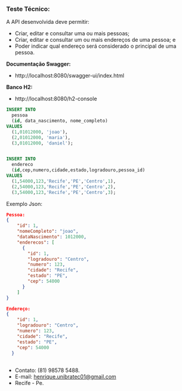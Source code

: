 ### Teste Técnico:
A API desenvolvida deve permitir:
- Criar, editar e consultar uma ou mais pessoas;
- Criar, editar e consultar um ou mais endereços de uma pessoa; e
- Poder indicar qual endereço será considerado o principal de uma pessoa.

**Documentação Swagger:**
- http://localhost:8080/swagger-ui/index.html

**Banco H2:**
- http://localhost:8080/h2-console

```sql
INSERT INTO
  pessoa
  (id, data_nascimento, nome_completo)
VALUES
  (1,01012000, 'joao'),
  (2,01012000, 'maria'),
  (3,01012000, 'daniel');


INSERT INTO
  endereco
  (id,cep,numero,cidade,estado,logradouro,pessoa_id)
VALUES
  (1,54000,123,'Recife','PE','Centro',1),
  (2,54000,123,'Recife','PE','Centro',2),
  (3,54000,123,'Recife','PE','Centro',3);
```

Exemplo Json:
```json
Pessoa:
{
    "id": 1,
    "nomeCompleto": "joao",
    "dataNascimento": 1012000,
    "enderecos": [
      {
        "id": 1,
        "logradouro": "Centro",
        "numero": 123,
        "cidade": "Recife",
        "estado": "PE",
        "cep": 54000
      }
    ]
}

Endereço:
{
    "id": 1,
    "logradouro": "Centro",
    "numero": 123,
    "cidade": "Recife",
    "estado": "PE",
    "cep": 54000
  }
```

##

- Contato: (81) 98578 5488.
- E-mail: henrique.unibratec01@gmail.com
- Recife - Pe.
##

